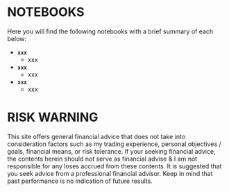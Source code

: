 # NOTEBOOKS
Here you will find the following notebooks with a brief summary of each below:
  * **`xxx`**
    * xxx
  * **`xxx`**
    * xxx
  * **`xxx`**
    * xxx

# RISK WARNING
This site offers general financial advice that does not take into consideration factors such as my trading experience, personal objectives / goals, financial means, or risk tolerance. If your seeking financial advice, the contents herein should not serve as financial advise & I am not responsible for any loses accrued from these contents. It is suggested that you seek advice from a professional financial advisor. Keep in mind that past performance is no indication of future results.

